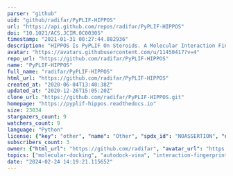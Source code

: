 ```yaml
---
parser: "github"
uid: "github/radifar/PyPLIF-HIPPOS"
url: "https://api.github.com/repos/radifar/PyPLIF-HIPPOS"
doi: "10.1021/ACS.JCIM.0C00305"
timestamp: "2021-01-31 00:27:44.882936"
description: "HIPPOS Is PyPLIF On Steroids. A Molecular Interaction Fingerprinting Tool for Docking Results of Autodock Vina and PLANTS"
avatar: "https://avatars.githubusercontent.com/u/11450417?v=4"
repo_url: "https://github.com/radifar/PyPLIF-HIPPOS"
name: "PyPLIF-HIPPOS"
full_name: "radifar/PyPLIF-HIPPOS"
html_url: "https://github.com/radifar/PyPLIF-HIPPOS"
created_at: "2020-06-04T13:40:38Z"
updated_at: "2020-12-26T15:05:20Z"
clone_url: "https://github.com/radifar/PyPLIF-HIPPOS.git"
homepage: "https://pyplif-hippos.readthedocs.io"
size: 23034
stargazers_count: 9
watchers_count: 9
language: "Python"
license: {"key": "other", "name": "Other", "spdx_id": "NOASSERTION", "url": null, "node_id": "MDc6TGljZW5zZTA="}
subscribers_count: 3
owner: {"html_url": "https://github.com/radifar", "avatar_url": "https://avatars.githubusercontent.com/u/11450417?v=4", "login": "radifar", "type": "User"}
topics: ["molecular-docking", "autodock-vina", "interaction-fingerprinting", "virtual-screening", "drug-discovery"]
date: "2024-02-24 14:19:21.115652"
---
```

